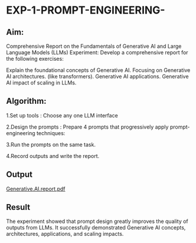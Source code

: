 # EXP-1-PROMPT-ENGINEERING-

## Aim: 
Comprehensive Report on the Fundamentals of Generative AI and Large Language Models (LLMs)
Experiment: Develop a comprehensive report for the following exercises:

Explain the foundational concepts of Generative AI.
Focusing on Generative AI architectures. (like transformers).
Generative AI applications.
Generative AI impact of scaling in LLMs.

## Algorithm:
1.Set up tools : Choose any one LLM interface

2.Design the prompts : Prepare 4 prompts that progressively apply prompt-engineering techniques:

3.Run the prompts on the same task.

4.Record outputs and write the report.

## Output
[Generative.AI.report.pdf](https://github.com/user-attachments/files/22017988/Generative.AI.report.pdf)

## Result
The experiment showed that prompt design greatly improves the quality of outputs from LLMs. It successfully demonstrated Generative AI concepts, architectures, applications, and scaling impacts.
